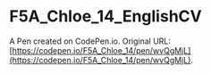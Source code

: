 # F5A_Chloe_14_EnglishCV

A Pen created on CodePen.io. Original URL: [https://codepen.io/F5A_Chloe_14/pen/wvQgMjL](https://codepen.io/F5A_Chloe_14/pen/wvQgMjL).

